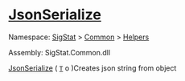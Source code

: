 # [JsonSerialize](./SerializationHelper-100664031.md)

Namespace: [SigStat]() > [Common](./../../README.md) > [Helpers](./../README.md)

Assembly: SigStat.Common.dll

[JsonSerialize](./SerializationHelper-100664031.md) ( [`T`](./SerializationHelper-100664031.md) o )Creates json string from object

